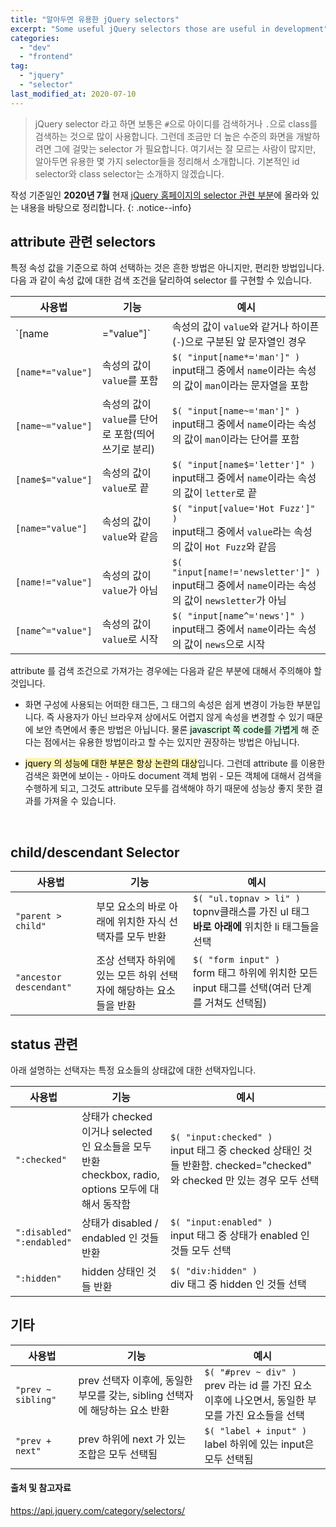 ```yaml
---
title: "알아두면 유용한 jQuery selectors"
excerpt: "Some useful jQuery selectors those are useful in development"
categories:
  - "dev"
  - "frontend"
tag:
  - "jquery"
  - "selector"
last_modified_at: 2020-07-10
---
```


> jQuery selector 라고 하면 보통은 `#`으로 아이디를 검색하거나 `.`으로 class를 검색하는 것으로 많이 사용합니다. 그런데 조금만 더 높은 수준의 화면을 개발하려면 그에 걸맞는 selector 가 필요합니다. 여기서는 잘 모르는 사람이 많지만, 알아두면 유용한 몇 가지 selector들을 정리해서 소개합니다. 기본적인 id selector와 class selector는 소개하지 않겠습니다.

작성 기준일인 **2020년 7월** 현재 [jQuery 홈페이지의 selector 관련 부분](https://api.jquery.com/category/selectors/)에 올라와 있는 내용을 바탕으로 정리합니다. 
{: .notice--info}
  
## attribute 관련 selectors

특정 속성 값을 기준으로 하여 선택하는 것은 흔한 방법은 아니지만, 편리한 방법입니다. 다음 과 같이 속성 값에 대한 검색 조건을 달리하여 selector 를 구현할 수 있습니다.  

| 사용법 | 기능 | 예시 |
|------|------|----|
|`[name|="value"]`|속성의 값이 `value`와 같거나 하이픈(`-`)으로 구분된 앞 문자열인 경우|`$( "a[hreflang|='en']" )`<br>a태그 중에서 `hreflang`이라는 속성의 값이 `en`과 같거나 하이픈(`-`)으로 구분된 앞 문자열인 경우|
|`[name*="value"]`|속성의 값이 `value`를 포함|`$( "input[name*='man']" )`<br>input태그 중에서 `name`이라는 속성의 값이 `man`이라는 문자열을 포함|
|`[name~="value"]`|속성의 값이 `value`를 단어로 포함(띄어쓰기로 분리)|`$( "input[name~='man']" )`<br>input태그 중에서 `name`이라는 속성의 값이 `man`이라는 단어를 포함|
|`[name$="value"]`|속성의 값이 `value`로 끝|`$( "input[name$='letter']" )`<br>input태그 중에서 `name`이라는 속성의 값이 `letter`로 끝|
|`[name="value"]`|속성의 값이 `value`와 같음|`$( "input[value='Hot Fuzz']" )`<br>input태그 중에서 `value`라는 속성의 값이 `Hot Fuzz`와 같음|
|`[name!="value"]`|속성의 값이 `value`가 아님|`$( "input[name!='newsletter']" )`<br>input태그 중에서 `name`이라는 속성의 값이 `newsletter`가 아님|
|`[name^="value"]`|속성의 값이 `value`로 시작|`$( "input[name^='news']" )`<br>input태그 중에서 `name`이라는 속성의 값이 `news`으로 시작|

attribute 를 검색 조건으로 가져가는 경우에는 다음과 같은 부분에 대해서 주의해야 할 것입니다. 

- 화면 구성에 사용되는 어떠한 태그든, 그 태그의 속성은 쉽게 변경이 가능한 부분입니다. 즉 사용자가 아닌 브라우져 상에서도 어렵지 않게 속성을 변경할 수 있기 때문에 보안 측면에서 좋은 방법은 아닙니다. 물론 <mark style='background-color: #dcffe4'>javascript 쪽 code를 가볍게</mark> 해 준다는 점에서는 유용한 방법이라고 할 수는 있지만 권장하는 방법은 아닙니다.

- <mark style='background-color: #fff5b1'>jquery 의 성능에 대한 부분은 항상 논란의 대상</mark>입니다. 그런데 attribute 를 이용한 검색은 화면에 보이는 - 아마도 document 객체 범위 - 모든 객체에 대해서 검색을 수행하게 되고, 그것도 attribute 모두를 검색해야 하기 때문에 성능상 좋지 못한 결과를 가져올 수 있습니다. 

<br/>

## child/descendant Selector

| 사용법 | 기능 | 예시 |
|------|------|----|
|`"parent > child"`|부모 요소의 바로 아래에 위치한 자식 선택자를 모두 반환|`$( "ul.topnav > li" )`<br>topnv클래스를 가진 ul 태그 **바로 아래에** 위치한 li 태그들을 선택|
|`"ancestor descendant"`|조상 선택자 하위에 있는 모든 하위 선택자에 해당하는 요소들을 반환|`$( "form input" )`<br>form 태그 하위에 위치한 모든 input 태그를 선택(여러 단계를 거쳐도 선택됨)|

## status 관련

아래 설명하는 선택자는 특정 요소들의 상태값에 대한 선택자입니다. 

| 사용법 | 기능 | 예시 |
|------|------|----|
|`":checked"`|상태가 checked 이거나 selected 인 요소들을 모두 반환<br>checkbox, radio, options 모두에 대해서 동작함|`$( "input:checked" )`<br>input 태그 중 checked 상태인 것들 반환함. checked="checked" 와 checked 만 있는 경우 모두 선택|
|`":disabled"`<br>`":endabled"`|상태가 disabled / endabled 인 것들 반환|`$( "input:enabled" )`<br>input 태그 중 상태가 enabled 인 것들 모두 선택|
|`":hidden"`|hidden 상태인 것들 반환|`$( "div:hidden" )`<br>div 태그 중 hidden 인 것들 선택|

## 기타

| 사용법 | 기능 | 예시 |
|------|------|----|
|`"prev ~ sibling"`|prev 선택자 이후에, 동일한 부모를 갖는, sibling 선택자에 해당하는 요소 반환|`$( "#prev ~ div" )`<br>prev 라는 id 를 가진 요소 이후에 나오면서, 동일한 부모를 가진 요소들을 선택|
|`"prev + next"`|prev 하위에 next 가 있는 조합은 모두 선택됨|`$( "label + input" )`<br>label 하위에 있는 input은 모두 선택됨|

#### 출처 및 참고자료

 https://api.jquery.com/category/selectors/
